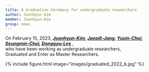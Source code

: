 ```yaml
---
title: A Graduation Ceremony for undergraduate researchers
author: Joonhyun Kim
member: Joonhyun-Kim
group: news
---
```


On February 15, 2023, **_[Joonhyun-Kim](/members/Joonhyun-Kim.html), [Jaepill-Jang](/members/JaePil-Jang.html), [Yusin-Choi](/members/Yusin-Choi.html), [Seungmin-Choi](/members/Seungmin-Choi.html), [Donggyu-Lee](/members/Donggyu-Lee.html)_** ,    
who have been working as undergraduate researchers,    
Graduated and Enter as Master Researchers.


{%
  include figure.html
  image="images/graduated_2022_b.jpg"
%}



